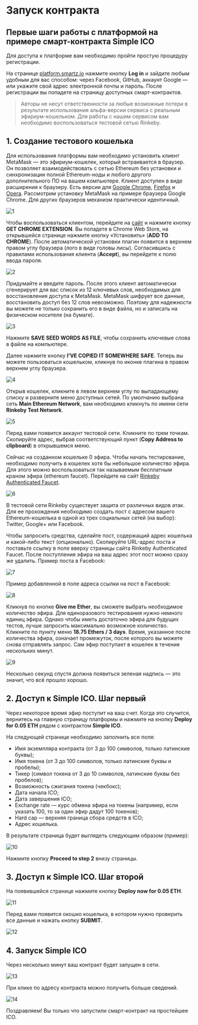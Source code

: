 # Запуск контракта
## Первые шаги работы с платформой на примере смарт-контракта Simple ICO

Для доступа к платформе вам необходимо пройти простую процедуру регистрации.

На странице [platform.smartz.io](https://platform.smartz.io/) нажмите кнопку **Log in** и зайдите любым удобным для вас способом: через Facebook, GitHub, аккаунт Google — или укажите свой адрес электронной почты и пароль. После регистрации вы попадете на страницу доступных смарт-контрактов.

> Авторы не несут ответственности за любые возможные потери в результате использования альфа-версии сервиса с реальным эфириум-кошельком. Для работы c нашим сервисом вам необходимо воспользоваться тестовой сетью Rinkeby.

## 1. Создание тестового кошелька

Для использования платформы вам необходимо установить клиент MetaMask — это эфириум-кошелек, который встраивается в браузер. Он позволяет взаимодействовать с сетью Ethereum без установки и синхронизации полной Ethereum-ноды и любого другого дополнительного ПО на вашем компьютере.
Клиент доступен в виде расширения к браузеру. Есть версии для [Google Chrome](https://chrome.google.com/webstore/detail/nkbihfbeogaeaoehlefnkodbefgpgknn), [Firefox](https://addons.mozilla.org/en-US/firefox/addon/ether-metamask/) и [Opera](https://addons.opera.com/en/extensions/details/metamask/). Рассмотрим установку MetaMask на примере браузера Google Chrome. Для других браузеров механизм практически идентичный.

![1](/i/md/contract-deploy/1.png "1")

Чтобы воспользоваться клиентом, перейдите на [сайт](https://metamask.io/) и нажмите кнопку **GET CHROME EXTENSION**. Вы попадете в Chrome Web Store, на открывшейся странице нажмите кнопку «Установить» (**ADD TO CHROME**). После автоматической установки плагин появится в верхнем правом углу браузера (лого в виде головы лисы). Согласившись с правилами использования клиента (**Accept**), вы перейдете к полю ввода пароля.

![2](/i/md/contract-deploy/2.png "2")

Придумайте и введите пароль. После этого клиент автоматически сгенерирует для вас список из 12 ключевых слов, необходимых для восстановления доступа к MetaMask. MetaMask шифрует все данные, восстановить доступ без 12 слов невозможно. Поэтому для надежности вы можете не только сохранить его в виде файла, но и записать на физическом носителе (на бумаге).

![3](/i/md/contract-deploy/3.png "3")

Нажмите **SAVE SEED WORDS AS FILE**, чтобы сохранить ключевые слова в файле на компьютере.

Далее нажмите кнопку **I’VE COPIED IT SOMEWHERE SAFE**. Теперь вы можете пользоваться кошельком, кликнув по иконке плагина в правом верхнем углу браузера.

![4](/i/md/contract-deploy/4.png "4")

Открыв кошелек, кликните в левом верхнем углу по выпадающему списку и разверните меню доступных сетей. По умолчанию выбрана сеть **Main Ethereum Network**, вам необходимо кликнуть по имени сети **Rinkeby Test Network**.

![5](/i/md/contract-deploy/5.png "5")

Перед вами появится аккаунт тестовой сети. Кликните по трем точкам. Скопируйте адрес, выбрав соответствующий пункт (**Copy Address to clipboard**) в открывшемся меню.

Сейчас на созданном кошельке 0 эфира. Чтобы начать тестирование, необходимо получить в кошелек хотя бы небольшое количество эфира. Для этого можно воспользоваться так называемым бесплатным краном эфира (ethereum faucet). Перейдите на сайт [Rinkeby Authenticated Faucet](https://faucet.rinkeby.io/).

![6](/i/md/contract-deploy/6.png "6")

В тестовой сети Rinkeby существует защита от различных видов атак. Для ее прохождения необходимо создать пост с адресом вашего Ethereum-кошелька в одной из трех социальных сетей (на выбор): Twitter, Google+ или Facebook.

Чтобы запросить средства, сделайте пост, содержащий адрес кошелька и какой-либо текст (опционально). Скопируйте URL-адрес поста и поставьте ссылку в поле вверху страницы сайта Rinkeby Authenticated Faucet. После поступления эфира на ваш адрес этот пост можно сразу же удалить. Пример поста в Facebook:

![7](/i/md/contract-deploy/7.png "7")

Пример добавленной в поле адреса ссылки на пост в Facebook:

![8](/i/md/contract-deploy/8.png "8")

Кликнув по кнопке **Give me Ether**, вы сможете выбрать необходимое количество эфира. Для единоразового тестирования нужно немного единиц эфира. Однако чтобы иметь достаточно эфира для будущих тестов, лучше запросить максимально возможное количество. Кликните по пункту меню **18.75 Ethers / 3 days**. Время, указанное после количества эфира, означает промежуток, после которого вы можете снова отправлять запрос. Сам эфир поступает в кошелек в течение нескольких минут.

![9](/i/md/contract-deploy/9.png "9")

Несколько секунд спустя должна появиться зеленая надпись — это значит, что всё прошло хорошо.

## 2. Доступ к Simple ICO. Шаг первый

Через некоторое время эфир поступит на ваш счет. Когда это случится, вернитесь на главную страницу платформы и нажмите на кнопку **Deploy for 0.05 ETH** рядом с контрактом **Simple ICO**.

На следующей странице необходимо заполнить все поля:

* Имя экземпляра контракта (от 3 до 100 символов, только латинские буквы);
* Имя токена (от 3 до 100 символов, только латинские буквы и пробелы);
* Тикер (символ токена от 3 до 10 символов, латинские буквы без пробелов);
* Возможность сжигания токена (чекбокс);
* Дата начала ICO;
* Дата завершения ICO;
* Exchange rate — курс обмена эфира на токены (например, если указать 100, то за один эфир дадут 100 токенов);
* Hard cap — верхняя граница сбора средств в ICO;
* Адрес кошелька.

В результате страница будет выглядеть следующим образом (пример):

![10](/i/md/contract-deploy/10.png "10")

Нажмите кнопку **Proceed to step 2** внизу страницы.

## 3. Доступ к Simple ICO. Шаг второй

На появившейся странице нажмите кнопку **Deploy now for 0.05 ETH**.

![11](/i/md/contract-deploy/11.png "11")

Перед вами появится окошко кошелька, в котором нужно проверить все данные и нажать кнопку **SUBMIT**.

![12](/i/md/contract-deploy/12.png "12")

## 4. Запуск Simple ICO

Через несколько минут ваш контракт будет запущен в сети.

![13](/i/md/contract-deploy/13.png "13")

При клике по адресу контракта можно получить больше сведений.

![14](/i/md/contract-deploy/14.png "14")

Поздравляем! Вы только что запустили смарт-контракт на простейшее ICO.
